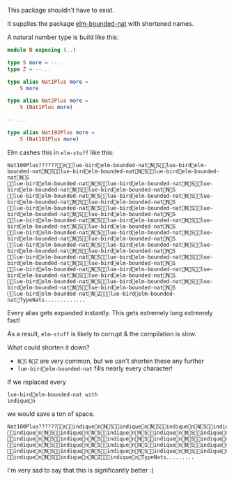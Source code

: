 This package shouldn't have to exist.

It supplies the package [elm-bounded-nat](https://package.elm-lang.org/packages/lue-bird/elm-bounded-nat/latest/) with shortened names.

A natural number type is build like this:

```elm
module N exposing (..)

type S more = --...
type Z = --...

type alias Nat1Plus more =
    S more

type alias Nat2Plus more =
    S (Nat1Plus more)

-- ...

type alias Nat192Plus more =
    S (Nat191Plus more)
```

Elm cashes this in `elm-stuff` like this:

```noformatingples
Nat100Plus??????nlue-birdelm-bounded-natNSlue-birdelm-bounded-natNSlue-birdelm-bounded-natNSlue-birdelm-bounded-natNS
lue-birdelm-bounded-natNSlue-birdelm-bounded-natNSlue-birdelm-bounded-natNSlue-birdelm-bounded-natNS
lue-birdelm-bounded-natNSlue-birdelm-bounded-natNSlue-birdelm-bounded-natNSlue-birdelm-bounded-natNS
lue-birdelm-bounded-natNSlue-birdelm-bounded-natNSlue-birdelm-bounded-natNSlue-birdelm-bounded-natNS
lue-birdelm-bounded-natNSlue-birdelm-bounded-natNSlue-birdelm-bounded-natNSlue-birdelm-bounded-natNS
lue-birdelm-bounded-natNSlue-birdelm-bounded-natNSlue-birdelm-bounded-natNSlue-birdelm-bounded-natNS
lue-birdelm-bounded-natNSlue-birdelm-bounded-natNSlue-birdelm-bounded-natNSlue-birdelm-bounded-natNS
lue-birdelm-bounded-natNSlue-birdelm-bounded-natNSlue-birdelm-bounded-natNSlue-birdelm-bounded-natNS
lue-birdelm-bounded-natNSlue-birdelm-bounded-natNSlue-birdelm-bounded-natNSlue-birdelm-bounded-natNS
lue-birdelm-bounded-natNSlue-birdelm-bounded-natNSlue-birdelm-bounded-natNSlue-birdelm-bounded-natNS
lue-birdelm-bounded-natNZlue-birdelm-bounded-natTypeNats.............
```

Every alias gets expanded instantly. This gets extremely long extremely fast!

As a result, `elm-stuff` is likely to corrupt & the compilation is slow.

What could shorten it down?
- `NS` `NZ` are very common, but we can't shorten these any further
- `lue-birdelm-bounded-nat` fills nearly every character!

If we replaced every

    lue-birdelm-bounded-nat with
    indiquen

we would save a ton of space.

```noformatingples
Nat100Plus??????nindiquenNSindiquenNSindiquenNSindiquenNSindiquenNSindiquenNSindiquenNS
indiquenNSindiquenNSindiquenNSindiquenNSindiquenNSindiquenNSindiquenNSindiquenNS
indiquenNSindiquenNSindiquenNSindiquenNSindiquenNSindiquenNSindiquenNSindiquenNS
indiquenNSindiquenNSindiquenNSindiquenNSindiquenNSindiquenNSindiquenNSindiquenNS
indiquenNSindiquenNSindiquenNSindiquenNSindiquenNSindiquenNSindiquenNSindiquenNS
indiquenNSindiquenNZindiquenTypeNats.........
```

I'm very sad to say that this is significantly better :(
